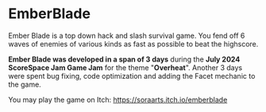 # EmberBlade
Ember Blade is a top down hack and slash survival game. You fend off 6 waves of enemies of various kinds as fast as possible to beat the highscore.

**Ember Blade was developed in a span of 3 days** during the **July 2024 ScoreSpace Jam Game Jam** for the theme "**Overheat**". Another 3 days were spent bug fixing, code optimization and adding the Facet mechanic to the game. 

You may play the game on Itch: https://soraarts.itch.io/emberblade
